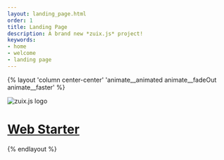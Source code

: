 ```yaml
---
layout: landing_page.html
order: 1
title: Landing Page
description: A brand new *zuix.js* project!
keywords:
- home
- welcome
- landing page
---
```


{% layout 'column center-center' 'animate__animated animate__fadeOut animate__faster' %}

<img src="{{ 'images/zuix-logo.svg' | url }}" alt="zuix.js logo" class="animate__animated animate__rotateOut animate__faster">
<h1><a href="{{ 'pages/docs/welcome' | url }}">Web Starter</a></h1>

{% endlayout %}
